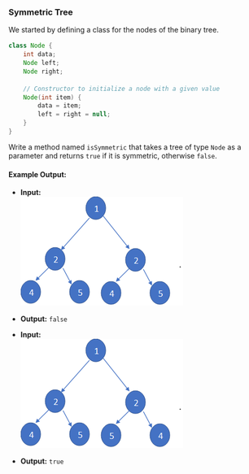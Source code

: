 ### Symmetric Tree

We started by defining a class for the nodes of the binary tree.
```java
class Node {
    int data;
    Node left;
    Node right;

    // Constructor to initialize a node with a given value
    Node(int item) {
        data = item;
        left = right = null;
    }
}
```
Write a method named `isSymmetric` that takes a tree of type `Node` as a parameter and returns `true` if it is symmetric, otherwise `false`.

#### Example Output:

- **Input:**  
![Input 1](./Input1.png)
- **Output:** `false`

- **Input:**  
![Input 2](./Input2.png)
- **Output:** `true`
